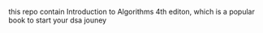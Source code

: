 this repo contain Introduction to Algorithms 4th editon, which is a popular book to start your dsa jouney 
